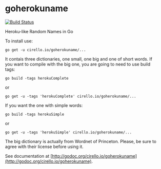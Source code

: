 # goherokuname

[![Build Status](https://travis-ci.org/ucirello/goherokuname.svg?branch=master)](https://travis-ci.org/ucirello/goherokuname)

Heroku-like Random Names in Go

To install use:

`go get -u cirello.io/goherokuname/...`

It contais three dictionaries, one small, one big and one of short words. If you want to compile with the big one, you are going to need to use build tags:

`go build -tags herokuComplete`

or

`go get -u -tags 'herokuComplete' cirello.io/goherokuname/...`

If you want the one with simple words:

`go build -tags herokuSimple`

or

`go get -u -tags 'herokuSimple' cirello.io/goherokuname/...`


The big dictionary is actually from Wordnet of Princeton. Please, be sure to agree with their license before using it.

See documentation at [http://godoc.org/cirello.io/goherokuname](http://godoc.org/cirello.io/goherokuname).

